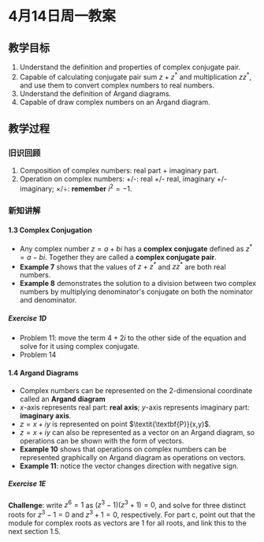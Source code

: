 # 4月14日周一教案

## 教学目标

1. Understand the definition and properties of complex conjugate pair.
2. Capable of calculating conjugate pair sum $z+z^*$ and multiplication $zz^*$, and use them to convert complex numbers to real numbers.
3. Understand the definition of Argand diagrams.
4. Capable of draw complex numbers on an Argand diagram.

## 教学过程

### 旧识回顾

1. Composition of complex numbers: real part + imaginary part.
2. Operation on complex numbers: +/-: real +/- real, imaginary +/- imaginary; $\times/\div$: **remember** $i^2=-1$.

###  新知讲解

#### 1.3 Complex Conjugation

- Any complex number $z=a+bi$ has a **complex conjugate** defined as $z^*=a-bi$. Together they are called a **complex conjugate pair**.
- **Example 7** shows that the values of $z+z^*$ and $zz^*$ are both real numbers.
- **Example 8** demonstrates the solution to a division between two complex numbers by multiplying denominator's conjugate on both the nominator and denominator.

##### Exercise 1D

- Problem 11: move the term $4+2i$ to the other side of the equation and solve for it using complex conjugate.
- Problem 14

#### 1.4 Argand Diagrams

- Complex numbers can be represented on the 2-dimensional coordinate called an **Argand diagram**
- $x$-axis represents real part: **real axis**; $y$-axis represents imaginary part: **imaginary axis**.
- $z=x+iy$ is represented on point $\textit{\textbf{P}}(x,y)$.
- $z=x+iy$ can also be represented as a vector on an Argand diagram, so operations can be shown with the form of vectors.
- **Example 10** shows that operations on complex numbers can be represented graphically on Argand diagram as operations on vectors.
- **Example 11**: notice the vector changes direction with negative sign.

##### Exercise 1E

**Challenge**: write $z^6=1$ as $(z^3-1)(z^3+1)=0$, and solve for three distinct roots for $z^3-1=0$ and $z^3+1=0$, respectively. For part c, point out that the module for complex roots as vectors are 1 for all roots, and link this to the next section 1.5.